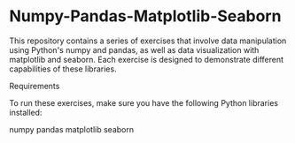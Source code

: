 # Numpy-Pandas-Matplotlib-Seaborn

This repository contains a series of exercises that involve data manipulation using Python's numpy and pandas, as well as data visualization with matplotlib and seaborn. Each exercise is designed to demonstrate different capabilities of these libraries.

Requirements

To run these exercises, make sure you have the following Python libraries installed:

numpy
pandas
matplotlib
seaborn
